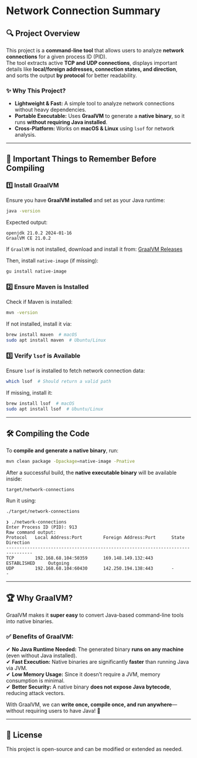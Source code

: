 # Network Connection Summary

## 🔍 Project Overview
This project is a **command-line tool** that allows users to analyze **network connections** for a given process ID (PID).  
The tool extracts active **TCP and UDP connections**, displays important details like **local/foreign addresses, connection states, and direction**,  
and sorts the output **by protocol** for better readability.

### ✨ Why This Project?
- **Lightweight & Fast:** A simple tool to analyze network connections without heavy dependencies.
- **Portable Executable:** Uses **GraalVM** to generate a **native binary**, so it runs **without requiring Java installed**.
- **Cross-Platform:** Works on **macOS & Linux** using `lsof` for network analysis.

---

## 🚀 Important Things to Remember Before Compiling
### **1️⃣ Install GraalVM**
Ensure you have **GraalVM installed** and set as your Java runtime:
```sh
java -version
```
Expected output:
```
openjdk 21.0.2 2024-01-16
GraalVM CE 21.0.2
```

If `GraalVM` is not installed, download and install it from: [GraalVM Releases](https://www.graalvm.org/downloads/)

Then, install `native-image` (if missing):
```sh
gu install native-image
```

### **2️⃣ Ensure Maven is Installed**
Check if Maven is installed:
```sh
mvn -version
```
If not installed, install it via:
```sh
brew install maven  # macOS
sudo apt install maven  # Ubuntu/Linux
```

### **3️⃣ Verify `lsof` is Available**
Ensure `lsof` is installed to fetch network connection data:
```sh
which lsof  # Should return a valid path
```

If missing, install it:
```sh
brew install lsof  # macOS
sudo apt install lsof  # Ubuntu/Linux
```

---

## 🛠️ Compiling the Code
To **compile and generate a native binary**, run:
```sh
mvn clean package -Dpackage=native-image -Pnative
```

After a successful build, the **native executable binary** will be available inside:
```
target/network-connections
```

Run it using:
```sh
./target/network-connections
```

```
❯ ./network-connections
Enter Process ID (PID): 913
Raw command output:
Protocol   Local Address:Port        Foreign Address:Port      State           Direction
--------------------------------------------------------------------------------
TCP        192.168.68.104:50359      169.148.149.132:443       ESTABLISHED     Outgoing
UDP        192.168.68.104:60430      142.250.194.138:443       -               -
```

---

## 🏆 Why GraalVM?
GraalVM makes it **super easy** to convert Java-based command-line tools into native binaries.  

### **✅ Benefits of GraalVM:**
✔ **No Java Runtime Needed:** The generated binary **runs on any machine** (even without Java installed).  
✔ **Fast Execution:** Native binaries are significantly **faster** than running Java via JVM.  
✔ **Low Memory Usage:** Since it doesn’t require a JVM, memory consumption is minimal.  
✔ **Better Security:** A native binary **does not expose Java bytecode**, reducing attack vectors.  

With GraalVM, we can **write once, compile once, and run anywhere**—without requiring users to have Java! 🎯  

---

## 📜 License
This project is open-source and can be modified or extended as needed.

